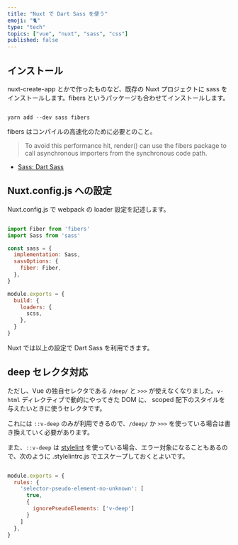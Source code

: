 ```yaml
---
title: "Nuxt で Dart Sass を使う"
emoji: "🐈"
type: "tech"
topics: ["vue", "nuxt", "sass", "css"]
published: false
---
```


## インストール

nuxt-create-app とかで作ったものなど、既存の Nuxt プロジェクトに sass をインストールします。fibers というパッケージも合わせてインストールします。

```bath

yarn add --dev sass fibers

```

fibers はコンパイルの高速化のために必要とのこと。

> To avoid this performance hit, render() can use the fibers package to call asynchronous importers from the synchronous code path.

* [Sass: Dart Sass](https://sass-lang.com/dart-sass)

## Nuxt.config.js への設定

Nuxt.config.js で webpack の loader 設定を記述します。

```js

import Fiber from 'fibers'
import Sass from 'sass'

const sass = {
  implementation: Sass,
  sassOptions: {
    fiber: Fiber,
  },
}

module.exports = {
  build: {
    loaders: {
      scss,
    },
  }
}

```

Nuxt では以上の設定で Dart Sass を利用できます。

## deep セレクタ対応

ただし、Vue の独自セレクタである `/deep/` と `>>>` が使えなくなりました。`v-html` ディレクティブで動的にやってきた DOM に、 scoped 配下のスタイルを与えたいときに使うセレクタです。

これには `::v-deep` のみが利用できるので、`/deep/` か `>>>` を使っている場合は書き換えていく必要があります。

また、`::v-deep` は [stylelint](https://stylelint.io/) を使っている場合、エラー対象になることもあるので、次のように .stylelintrc.js でエスケープしておくとよいです。

```js

module.exports = {
  rules: {
    'selector-pseudo-element-no-unknown': [
      true,
      {
        ignorePseudoElements: ['v-deep']
      }
    ]
  },
}

```
